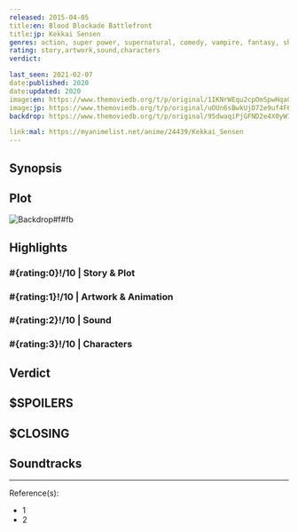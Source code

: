```yaml
---
released: 2015-04-05
title:en: Blood Blockade Battlefront
title:jp: Kekkai Sensen
genres: action, super power, supernatural, comedy, vampire, fantasy, shounen
rating: story,artwork,sound,characters
verdict:

last_seen: 2021-02-07
date:published: 2020
date:updated: 2020
image:en: https://www.themoviedb.org/t/p/original/1IKNrWEqu2cpOmSpwHqaCbnbIzE.jpg
image:jp: https://www.themoviedb.org/t/p/original/uOUn6sBwkUjD72e9uf4F6nVfBRv.jpg
backdrop: https://www.themoviedb.org/t/p/original/95dwaqiPjGFND2e4X0yWIzcIjWg.jpg

link:mal: https://myanimelist.net/anime/24439/Kekkai_Sensen
---
```



## Synopsis

## Plot

![Backdrop#f#fb](https://www.themoviedb.org/t/p/original/iQFyfYCZh0Y2E3nAOIHF0ZackS9.jpg "Source: TMDB")

## Highlights

### #{rating:0}!/10 | Story & Plot

### #{rating:1}!/10 | Artwork & Animation

### #{rating:2}!/10 | Sound

### #{rating:3}!/10 | Characters

## Verdict

## $SPOILERS

## $CLOSING

## Soundtracks

***
Reference(s):

- 1
- 2

